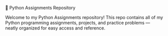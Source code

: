 🐍 Python Assignments Repository

Welcome to my Python Assignments repository! This repo contains all of my Python programming assignments, projects, and practice problems — neatly organized for easy access and reference.
